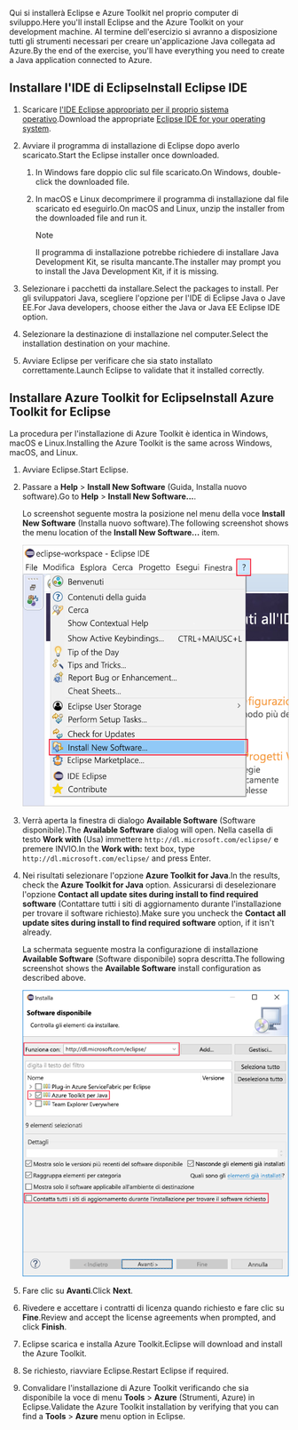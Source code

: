 <span data-ttu-id="66be3-101">Qui si installerà Eclipse e Azure Toolkit nel proprio computer di sviluppo.</span><span class="sxs-lookup"><span data-stu-id="66be3-101">Here you'll install Eclipse and the Azure Toolkit on your development machine.</span></span> <span data-ttu-id="66be3-102">Al termine dell'esercizio si avranno a disposizione tutti gli strumenti necessari per creare un'applicazione Java collegata ad Azure.</span><span class="sxs-lookup"><span data-stu-id="66be3-102">By the end of the exercise, you'll have everything you need to create a Java application connected to Azure.</span></span>

## <a name="install-eclipse-ide"></a><span data-ttu-id="66be3-103">Installare l'IDE di Eclipse</span><span class="sxs-lookup"><span data-stu-id="66be3-103">Install Eclipse IDE</span></span>

1. <span data-ttu-id="66be3-104">Scaricare [l'IDE Eclipse appropriato per il proprio sistema operativo](https://www.eclipse.org/downloads/packages/installer).</span><span class="sxs-lookup"><span data-stu-id="66be3-104">Download the appropriate [Eclipse IDE for your operating system](https://www.eclipse.org/downloads/packages/installer).</span></span>

1. <span data-ttu-id="66be3-105">Avviare il programma di installazione di Eclipse dopo averlo scaricato.</span><span class="sxs-lookup"><span data-stu-id="66be3-105">Start the Eclipse installer once downloaded.</span></span>

    1. <span data-ttu-id="66be3-106">In Windows fare doppio clic sul file scaricato.</span><span class="sxs-lookup"><span data-stu-id="66be3-106">On Windows, double-click the downloaded file.</span></span>

    1. <span data-ttu-id="66be3-107">In macOS e Linux decomprimere il programma di installazione dal file scaricato ed eseguirlo.</span><span class="sxs-lookup"><span data-stu-id="66be3-107">On macOS and Linux, unzip the installer from the downloaded file and run it.</span></span>

        > [!NOTE]
        > <span data-ttu-id="66be3-108">Il programma di installazione potrebbe richiedere di installare Java Development Kit, se risulta mancante.</span><span class="sxs-lookup"><span data-stu-id="66be3-108">The installer may prompt you to install the Java Development Kit, if it is missing.</span></span>

1. <span data-ttu-id="66be3-109">Selezionare i pacchetti da installare.</span><span class="sxs-lookup"><span data-stu-id="66be3-109">Select the packages to install.</span></span> <span data-ttu-id="66be3-110">Per gli sviluppatori Java, scegliere l'opzione per l'IDE di Eclipse Java o Jave EE.</span><span class="sxs-lookup"><span data-stu-id="66be3-110">For Java developers, choose either the Java or Java EE Eclipse IDE option.</span></span>

1. <span data-ttu-id="66be3-111">Selezionare la destinazione di installazione nel computer.</span><span class="sxs-lookup"><span data-stu-id="66be3-111">Select the installation destination on your machine.</span></span>

1. <span data-ttu-id="66be3-112">Avviare Eclipse per verificare che sia stato installato correttamente.</span><span class="sxs-lookup"><span data-stu-id="66be3-112">Launch Eclipse to validate that it installed correctly.</span></span>

## <a name="install-azure-toolkit-for-eclipse"></a><span data-ttu-id="66be3-113">Installare Azure Toolkit for Eclipse</span><span class="sxs-lookup"><span data-stu-id="66be3-113">Install Azure Toolkit for Eclipse</span></span>

<span data-ttu-id="66be3-114">La procedura per l'installazione di Azure Toolkit è identica in Windows, macOS e Linux.</span><span class="sxs-lookup"><span data-stu-id="66be3-114">Installing the Azure Toolkit is the same across Windows, macOS, and Linux.</span></span>

1. <span data-ttu-id="66be3-115">Avviare Eclipse.</span><span class="sxs-lookup"><span data-stu-id="66be3-115">Start Eclipse.</span></span>

1. <span data-ttu-id="66be3-116">Passare a **Help** > **Install New Software** (Guida, Installa nuovo software).</span><span class="sxs-lookup"><span data-stu-id="66be3-116">Go to **Help** > **Install New Software...**.</span></span>

    <span data-ttu-id="66be3-117">Lo screenshot seguente mostra la posizione nel menu della voce **Install New Software** (Installa nuovo software).</span><span class="sxs-lookup"><span data-stu-id="66be3-117">The following screenshot shows the menu location of the **Install New Software...** item.</span></span>

    ![Screenshot dell'opzione Install New Software (Installa nuovo software) evidenziata all'interno del menu Help (Guida) di Eclipse.](../media/7-eclipse-install-new-software.png)

1. <span data-ttu-id="66be3-119">Verrà aperta la finestra di dialogo **Available Software** (Software disponibile).</span><span class="sxs-lookup"><span data-stu-id="66be3-119">The **Available Software** dialog will open.</span></span> <span data-ttu-id="66be3-120">Nella casella di testo **Work with** (Usa) immettere `http://dl.microsoft.com/eclipse/` e premere INVIO.</span><span class="sxs-lookup"><span data-stu-id="66be3-120">In the **Work with:** text box, type `http://dl.microsoft.com/eclipse/` and press Enter.</span></span>

1. <span data-ttu-id="66be3-121">Nei risultati selezionare l'opzione **Azure Toolkit for Java**.</span><span class="sxs-lookup"><span data-stu-id="66be3-121">In the results, check the **Azure Toolkit for Java** option.</span></span> <span data-ttu-id="66be3-122">Assicurarsi di deselezionare l'opzione **Contact all update sites during install to find required software** (Contattare tutti i siti di aggiornamento durante l'installazione per trovare il software richiesto).</span><span class="sxs-lookup"><span data-stu-id="66be3-122">Make sure you uncheck the **Contact all update sites during install to find required software** option, if it isn't already.</span></span>

    <span data-ttu-id="66be3-123">La schermata seguente mostra la configurazione di installazione **Available Software** (Software disponibile) sopra descritta.</span><span class="sxs-lookup"><span data-stu-id="66be3-123">The following screenshot shows the **Available Software** install configuration as described above.</span></span>

    ![Screenshot della finestra Available Software (Software disponibile) in Eclipse, con riquadri che evidenziano la configurazione necessaria per trovare e installare Azure Toolkit for Java.](../media/7-eclipse-download-azure-toolkit-for-java.png)

1. <span data-ttu-id="66be3-125">Fare clic su **Avanti**.</span><span class="sxs-lookup"><span data-stu-id="66be3-125">Click **Next**.</span></span>

1. <span data-ttu-id="66be3-126">Rivedere e accettare i contratti di licenza quando richiesto e fare clic su **Fine**.</span><span class="sxs-lookup"><span data-stu-id="66be3-126">Review and accept the license agreements when prompted, and click **Finish**.</span></span>

1. <span data-ttu-id="66be3-127">Eclipse scarica e installa Azure Toolkit.</span><span class="sxs-lookup"><span data-stu-id="66be3-127">Eclipse will download and install the Azure Toolkit.</span></span>

1. <span data-ttu-id="66be3-128">Se richiesto, riavviare Eclipse.</span><span class="sxs-lookup"><span data-stu-id="66be3-128">Restart Eclipse if required.</span></span>

1. <span data-ttu-id="66be3-129">Convalidare l'installazione di Azure Toolkit verificando che sia disponibile la voce di menu **Tools** > **Azure** (Strumenti, Azure) in Eclipse.</span><span class="sxs-lookup"><span data-stu-id="66be3-129">Validate the Azure Toolkit installation by verifying that you can find a **Tools** > **Azure** menu option in Eclipse.</span></span>
